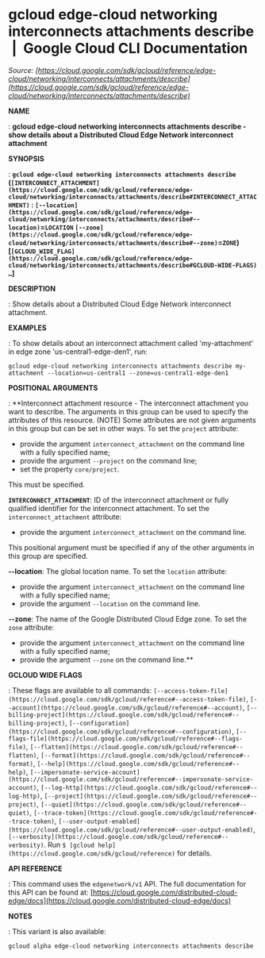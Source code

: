 # gcloud edge-cloud networking interconnects attachments describe  |  Google Cloud CLI Documentation

*Source: [https://cloud.google.com/sdk/gcloud/reference/edge-cloud/networking/interconnects/attachments/describe](https://cloud.google.com/sdk/gcloud/reference/edge-cloud/networking/interconnects/attachments/describe)*

**NAME**

: **gcloud edge-cloud networking interconnects attachments describe - show details about a Distributed Cloud Edge Network interconnect attachment**

**SYNOPSIS**

: **`gcloud edge-cloud networking interconnects attachments describe` (`[INTERCONNECT_ATTACHMENT](https://cloud.google.com/sdk/gcloud/reference/edge-cloud/networking/interconnects/attachments/describe#INTERCONNECT_ATTACHMENT)` : `[--location](https://cloud.google.com/sdk/gcloud/reference/edge-cloud/networking/interconnects/attachments/describe#--location)`=`LOCATION` `[--zone](https://cloud.google.com/sdk/gcloud/reference/edge-cloud/networking/interconnects/attachments/describe#--zone)`=`ZONE`) [`[GCLOUD_WIDE_FLAG](https://cloud.google.com/sdk/gcloud/reference/edge-cloud/networking/interconnects/attachments/describe#GCLOUD-WIDE-FLAGS) …`]**

**DESCRIPTION**

: Show details about a Distributed Cloud Edge Network interconnect attachment.

**EXAMPLES**

: To show details about an interconnect attachment called 'my-attachment' in edge
zone 'us-central1-edge-den1', run:

```
gcloud edge-cloud networking interconnects attachments describe my-attachment --location=us-central1 --zone=us-central1-edge-den1
```

**POSITIONAL ARGUMENTS**

: **Interconnect attachment resource - The interconnect attachment you want to
describe. The arguments in this group can be used to specify the attributes of
this resource. (NOTE) Some attributes are not given arguments in this group but
can be set in other ways.
To set the `project` attribute:

- provide the argument `interconnect_attachment` on the command line
with a fully specified name;
- provide the argument `--project` on the command line;
- set the property `core/project`.

This must be specified.

**`INTERCONNECT_ATTACHMENT`**:
ID of the interconnect attachment or fully qualified identifier for the
interconnect attachment.
To set the `interconnect_attachment` attribute:

- provide the argument `interconnect_attachment` on the command line.

This positional argument must be specified if any of the other arguments in this
group are specified.

**--location**:
The global location name.
To set the `location` attribute:

- provide the argument `interconnect_attachment` on the command line
with a fully specified name;
- provide the argument `--location` on the command line.

**--zone**:
The name of the Google Distributed Cloud Edge zone.
To set the `zone` attribute:

- provide the argument `interconnect_attachment` on the command line
with a fully specified name;
- provide the argument `--zone` on the command line.**

**GCLOUD WIDE FLAGS**

: These flags are available to all commands: `[--access-token-file](https://cloud.google.com/sdk/gcloud/reference#--access-token-file)`,
`[--account](https://cloud.google.com/sdk/gcloud/reference#--account)`, `[--billing-project](https://cloud.google.com/sdk/gcloud/reference#--billing-project)`,
`[--configuration](https://cloud.google.com/sdk/gcloud/reference#--configuration)`,
`[--flags-file](https://cloud.google.com/sdk/gcloud/reference#--flags-file)`,
`[--flatten](https://cloud.google.com/sdk/gcloud/reference#--flatten)`, `[--format](https://cloud.google.com/sdk/gcloud/reference#--format)`, `[--help](https://cloud.google.com/sdk/gcloud/reference#--help)`, `[--impersonate-service-account](https://cloud.google.com/sdk/gcloud/reference#--impersonate-service-account)`,
`[--log-http](https://cloud.google.com/sdk/gcloud/reference#--log-http)`,
`[--project](https://cloud.google.com/sdk/gcloud/reference#--project)`, `[--quiet](https://cloud.google.com/sdk/gcloud/reference#--quiet)`, `[--trace-token](https://cloud.google.com/sdk/gcloud/reference#--trace-token)`, `[--user-output-enabled](https://cloud.google.com/sdk/gcloud/reference#--user-output-enabled)`,
`[--verbosity](https://cloud.google.com/sdk/gcloud/reference#--verbosity)`.
Run `$ [gcloud help](https://cloud.google.com/sdk/gcloud/reference)` for details.

**API REFERENCE**

: This command uses the `edgenetwork/v1` API. The full documentation
for this API can be found at: [https://cloud.google.com/distributed-cloud-edge/docs](https://cloud.google.com/distributed-cloud-edge/docs)

**NOTES**

: This variant is also available:

```
gcloud alpha edge-cloud networking interconnects attachments describe
```